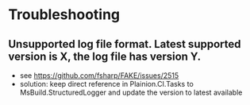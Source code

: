 
# Troubleshooting

## Unsupported log file format. Latest supported version is X, the log file has version Y.

- see https://github.com/fsharp/FAKE/issues/2515
- solution: keep direct reference in Plainion.CI.Tasks to MsBuild.StructuredLogger and update the version to latest available

